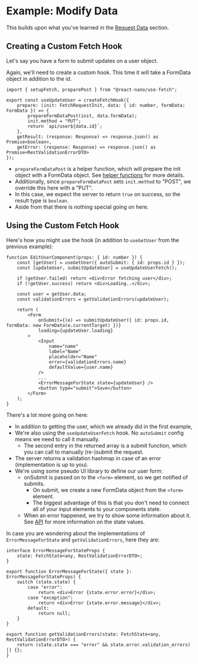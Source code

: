 # Example: Modify Data

This builds upon what you've learned in the [Request Data](./get.md) section.

## Creating a Custom Fetch Hook

Let's say you have a form to submit updates on a user object.

Again, we'll need to create a custom hook. This time it will take a FormData object in addition to the id.

```tsx
import { setupFetch, preparePost } from "@react-nano/use-fetch";

export const useUpdateUser = createFetchHook({
    prepare: (init: FetchRequestInit, data: { id: number, formData: FormData }) => {
        prepareFormDataPost(init, data.formData);
        init.method = "PUT";
        return `api/user${data.id}`;
    },
    getResult: (response: Response) => response.json() as Promise<boolean>,
    getError: (response: Response) => response.json() as Promise<RestValidationErrorDTO>
});
```

- `prepareFormDataPost` is a helper function, which will prepare the init object with a FormData object. See [helper functions](./helpers.md) for more details.
- Additionally, since `prepareFormDataPost` sets `init.method` to "POST", we override this here with a "PUT".
- In this case, we expect the server to return `true` on success, so the result type is `boolean`.
- Aside from that there is nothing special going on here.

## Using the Custom Fetch Hook

Here's how you might use the hook (in addition to `useGetUser` from the previous example):
```tsx
function EditUserComponent(props: { id: number }) {
    const [getUser] = useGetUser({ autoSubmit: { id: props.id } });
    const [updateUser, submitUpdateUser] = useUpdateUserFetch();

    if (getUser.failed) return <div>Error fetching user</div>;
    if (!getUser.success) return <div>Loading..</div>;

    const user = getUser.data;
    const validationErrors = getValidationErrors(updateUser);

    return (
        <Form
            onSubmit={(e) => submitUpdateUser({ id: props.id, formData: new FormData(e.currentTarget) })}
            loading={updateUser.loading}
        >
            <Input
                name="name"
                label="Name"
                placeholder="Name"
                error={validationErrors.name}
                defaultValue={user.name}
            />
            ...
            <ErrorMessageForState state={updateUser} />
            <button type="submit">Save</button>
        </Form>
    );
}
```

There's a lot more going on here:

- In addition to getting the user, which we already did in the first example,
- We're also using the `useUpdateUserFetch` hook. No `autoSubmit` config means we need to call it manually.
  - The second entry in the returned array is a submit function, which you can call to manually (re-)submit the request.
- The server returns a validation hashmap in case of an error (implementation is up to you).
- We're using some pseudo UI library to define our user form:
  - onSubmit is passed on to the `<form>` element, so we get notified of submits.
    - On submit, we create a new FormData object from the `<form>` element.
    - The biggest advantage of this is that you don't need to connect all of your input elements to your components state.
  - When an error happened, we try to show some information about it. See [API](./api.md) for more information on the state values.

In case you are wondering about the implementations of `ErrorMessageForState` and `getValidationErrors`, here they are:
```tsx
interface ErrorMessageForStateProps {
    state: FetchState<any, RestValidationErrorDTO>;
}

export function ErrorMessageForState({ state }: ErrorMessageForStateProps) {
    switch (state.state) {
        case "error":
            return <div>Error {state.error.error}</div>;
        case "exception":
            return <div>Error {state.error.message}</div>;
        default:
            return null;
    }
}

export function getValidationErrors(state: FetchState<any, RestValidationErrorDTO>) {
    return (state.state === "error" && state.error.validation_errors) || {};
}
```
